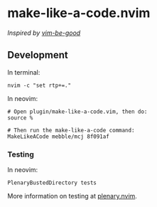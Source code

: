 # make-like-a-code.nvim

_Inspired by [vim-be-good](https://github.com/ThePrimeagen/vim-be-good)_

## Development

In terminal:

```
nvim -c "set rtp+=."  
```

In neovim:

```
# Open plugin/make-like-a-code.vim, then do:
source %

# Then run the make-like-a-code command:
MakeLikeACode mebble/mcj 8f091af
```

### Testing

In neovim:

```
PlenaryBustedDirectory tests
```

More information on testing at [plenary.nvim](https://github.com/nvim-lua/plenary.nvim/blob/master/TESTS_README.md).
